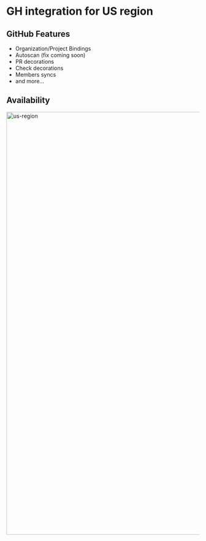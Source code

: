 # GH integration for US region

## GitHub Features
- Organization/Project Bindings
- Autoscan (fix coming soon)
- PR decorations
- Check decorations
- Members syncs
- and more...

## Availability 

<img width="1104" alt="us-region" src="https://github.com/user-attachments/assets/130b6faf-649c-4054-ba76-4099ab85a6bd" />


